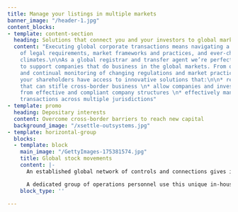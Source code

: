 ```yaml
---
title: Manage your listings in multiple markets
banner_image: "/header-1.jpg"
content_blocks:
- template: content-section
  heading: Solutions that connect you and your investors to global markets
  content: "Executing global corporate transactions means navigating a regional maze
    of legal requirements, market frameworks and practices, and ever-changing regulatory
    climates.\n\nAs a global registrar and transfer agent we’re perfectly positioned
    to support companies that do business in the global markets. From our understanding
    and continual monitoring of changing regulations and market practices, you and
    your shareholders have access to innovative solutions that:\n\n* reduce the barriers
    that can stifle cross-border business \n* allow companies and investors to benefit
    from effective and compliant company structures \n* effectively manage corporate
    transactions across multiple jurisdictions"
- template: promo
  heading: Depositary interests
  content: Overcome cross-border barriers to reach new capital
  background_image: "/xsettle-outsystems.jpg"
- template: horizontal-group
  blocks:
  - template: block
    main_image: "/GettyImages-175381574.jpg"
    title: Global stock movements
    content: |-
      An established global network of controls and connections gives institutional and retail investors the certainty to rapidly reposition securities between markets.

      A dedicated group of operations personnel use this unique in-house system, to receive, execute and balance cross-border security movements all within 24 hours. Accessing international settlement and liquidity pools has never been easier.
    block_type: ''

---
```

